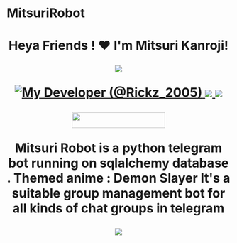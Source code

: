 # MitsuriRobot

<h1 align="center">Heya Friends !  ❤ I'm Mitsuri Kanroji!  
</p> 
<p align="center">
<img src="https://readme-typing-svg.herokuapp.com?color=1C71FA&width=420&lines=I+Belong+To+Hashira+Association%E2%9C%8C%EF%B8%8F;My+Developer+Is+Flame%E9%8D%A6%EF%B8%8E">
</p>
<p align="center">
  <a href="https://t.me/Kanrojimitsurirobot"><img src="https://telegra.ph/file/0cc5459d0fa28d37f8485.jpg" alt="My Developer (@Rickz_2005)"
  
  
  
  <a href="https://telegram.me/mitsurikanrojirobot">
    <img src="https://img.shields.io/badge/Telegram-blue?style=for-the-badge&logo=telegram"/>
  </a>  
 </a>
  <a href="https://github.com/HashiraAssociation">
    <img src="https://img.shields.io/github/followers/h0daka?label=GitHub&logo=github&style=for-the-badge&color=green"/>
  </a>
<p align="center"><a href="https://dashboard.heroku.com/new?template=https://github.com/HashiraAssociation/MitsuriRobot"> <img 
src="https://img.shields.io/badge/Deploy%20To%20Heroku-blue?style=flat&logo=heroku" width="210" height="34.45" /></a></p>

Mitsuri Robot is a python telegram bot running on sqlalchemy database .
Themed anime : Demon Slayer
It's a suitable group management bot for all kinds of chat groups in telegram

<p align="center">
<img src="https://readme-typing-svg.herokuapp.com?color=1C71FA&width=420&lines=Mitsuri+Robot+Is+Under+Development%E2%9C%8C%EF%B8%8F;Project+By+Hashira+Association%E2%9C%8C%EC%B8%8F">
</p>
